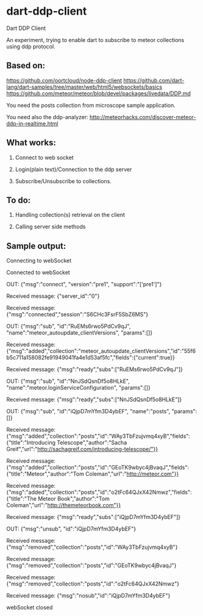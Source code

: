 dart-ddp-client
===============

Dart DDP Client

An experiment, trying to enable dart to subscribe to meteor collections using ddp protocol.

Based on:
--------
https://github.com/oortcloud/node-ddp-client
https://github.com/dart-lang/dart-samples/tree/master/web/html5/websockets/basics
https://github.com/meteor/meteor/blob/devel/packages/livedata/DDP.md

You need the posts collection from microscope sample application.

You need also the ddp-analyzer:
http://meteorhacks.com/discover-meteor-ddp-in-realtime.html

What works:
----------
1. Connect to web socket

2. Login(plain text)/Connection to the ddp server

3. Subscribe/Unsubscribe to collections.


To do:
-----
1. Handling collection(s) retrieval on the client

2. Calling server side methods


Sample output:
--------------
Connecting to webSocket

Connected to webSocket

OUT: {"msg":"connect", "version":"pre1", "support":"['pre1']"}

Received message: {"server_id":"0"}

Received message: {"msg":"connected","session":"S6CHc3FsrF5SbZ6MS"}

OUT: {"msg":"sub", "id":"RuEMs6rwo5PdCv9qJ", "name":"meteor_autoupdate_clientVersions", "params":[]}

Received message: {"msg":"added","collection":"meteor_autoupdate_clientVersions","id":"55f6b5c711a158082fe91949041fa4e1d53af5fc","fields":{"current":true}}

Received message: {"msg":"ready","subs":["RuEMs6rwo5PdCv9qJ"]}

OUT: {"msg":"sub", "id":"NnJSdQsnDf5o8HLkE", "name":"meteor.loginServiceConfiguration", "params":[]}

Received message: {"msg":"ready","subs":["NnJSdQsnDf5o8HLkE"]}

OUT: {"msg":"sub", "id":"iQjpD7mYfm3D4ybEF", "name":"posts", "params":[]}

Received message: {"msg":"added","collection":"posts","id":"WAy3TbFzujvmq4xyB","fields":{"title":"Introducing Telescope","author":"Sacha Greif","url":"http://sachagreif.com/introducing-telescope/"}}

Received message: {"msg":"added","collection":"posts","id":"GEoTK9wbyc4jBvaqJ","fields":{"title":"Meteor","author":"Tom Coleman","url":"http://meteor.com"}}

Received message: {"msg":"added","collection":"posts","id":"o2tFc64QJxX42Nmwz","fields":{"title":"The Meteor Book","author":"Tom Coleman","url":"http://themeteorbook.com"}}

Received message: {"msg":"ready","subs":["iQjpD7mYfm3D4ybEF"]}

OUT: {"msg":"unsub", "id":"iQjpD7mYfm3D4ybEF"}

Received message: {"msg":"removed","collection":"posts","id":"WAy3TbFzujvmq4xyB"}

Received message: {"msg":"removed","collection":"posts","id":"GEoTK9wbyc4jBvaqJ"}

Received message: {"msg":"removed","collection":"posts","id":"o2tFc64QJxX42Nmwz"}

Received message: {"msg":"nosub","id":"iQjpD7mYfm3D4ybEF"}

webSocket closed